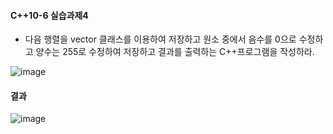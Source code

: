 #### C++10-6 실습과제4
  * 다음 행렬을 vector 클래스를 이용하여 저장하고 원소 중에서 음수를 0으로 수정하고 양수는 255로 수정하여 저장하고 결과를 출력하는 C++프로그램을 작성하라.

![image](https://github.com/user-attachments/assets/20aeaca6-64a7-4842-9e03-7a897aedc513)
#### 결과
![image](https://github.com/user-attachments/assets/a05ce547-cbfe-4079-9d44-66d7ef5df162)
